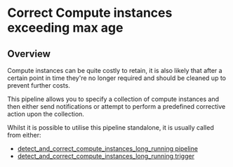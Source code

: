 # Correct Compute instances exceeding max age

## Overview

Compute instances can be quite costly to retain, it is also likely that after a certain point in time they're no longer required and should be cleaned up to prevent further costs.

This pipeline allows you to specify a collection of compute instances and then either send notifications or attempt to perform a predefined corrective action upon the collection.

Whilst it is possible to utilise this pipeline standalone, it is usually called from either:
- [detect_and_correct_compute_instances_long_running pipeline](https://hub.flowpipe.io/mods/turbot/gcp_thrifty/pipelines/gcp_thrifty.pipeline.detect_and_correct_compute_instances_long_running)
- [detect_and_correct_compute_instances_long_running trigger](https://hub.flowpipe.io/mods/turbot/gcp_thrifty/triggers/gcp_thrifty.trigger.query.detect_and_correct_compute_instances_long_running)